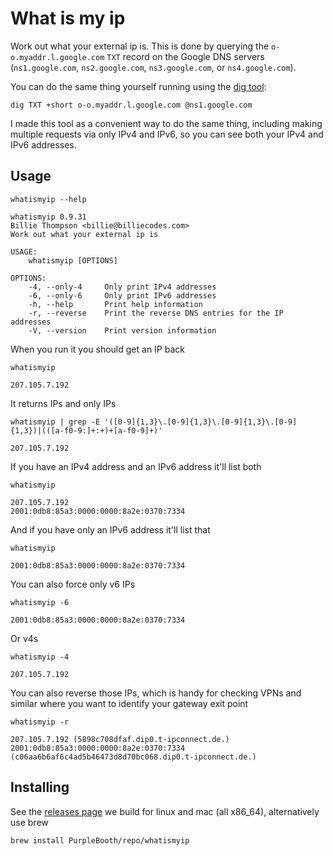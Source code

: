 # What is my ip

Work out what your external ip is. This is done by querying the
`o-o.myaddr.l.google.com` `TXT` record on the Google DNS servers
(`ns1.google.com`, `ns2.google.com`, `ns3.google.com`, or
`ns4.google.com`).

You can do the same thing yourself running using the [dig
tool](https://en.wikipedia.org/wiki/Dig_(command)):

``` shell,skip()
dig TXT +short o-o.myaddr.l.google.com @ns1.google.com
```

I made this tool as a convenient way to do the same thing, including
making multiple requests via only IPv4 and IPv6, so you can see both
your IPv4 and IPv6 addresses.

## Usage

``` shell,script(name="help",expected_exit_code=0)
whatismyip --help
```

``` text,verify(script_name="help",stream=stdout)
whatismyip 0.9.31
Billie Thompson <billie@billiecodes.com>
Work out what your external ip is

USAGE:
    whatismyip [OPTIONS]

OPTIONS:
    -4, --only-4     Only print IPv4 addresses
    -6, --only-6     Only print IPv6 addresses
    -h, --help       Print help information
    -r, --reverse    Print the reverse DNS entries for the IP addresses
    -V, --version    Print version information
```

When you run it you should get an IP back

``` shell,script(name="demo",expected_exit_code=0)
whatismyip
```

``` shell,skip()
207.105.7.192
```

It returns IPs and only IPs

``` shell,script(name="test",expected_exit_code=0)
whatismyip | grep -E '([0-9]{1,3}\.[0-9]{1,3}\.[0-9]{1,3}\.[0-9]{1,3})|(([a-f0-9:]+:+)+[a-f0-9]+)'
```

``` shell,skip()
207.105.7.192
```

If you have an IPv4 address and an IPv6 address it'll list both

``` shell,script(name="v4-only-ip",expected_exit_code=0)
whatismyip
```

``` shell,skip()
207.105.7.192
2001:0db8:85a3:0000:0000:8a2e:0370:7334
```

And if you have only an IPv6 address it'll list that

``` shell,script(name="v6-only-ip",expected_exit_code=0)
whatismyip
```

``` shell,skip()
2001:0db8:85a3:0000:0000:8a2e:0370:7334
```

You can also force only v6 IPs

``` shell,skip()
whatismyip -6
```

``` shell,skip()
2001:0db8:85a3:0000:0000:8a2e:0370:7334
```

Or v4s

``` shell,script(name="v4-only",expected_exit_code=0)
whatismyip -4
```

``` shell,skip()
207.105.7.192
```

You can also reverse those IPs, which is handy for checking VPNs and
similar where you want to identify your gateway exit point

``` shell,script(name="reverse",expected_exit_code=0)
whatismyip -r
```

``` shell,skip()
207.105.7.192 (5898c708dfaf.dip0.t-ipconnect.de.)
2001:0db8:85a3:0000:0000:8a2e:0370:7334 (c06aa6b6af6c4ad5b46473d8d70bc068.dip0.t-ipconnect.de.)
```

## Installing

See the [releases
page](https://github.com/PurpleBooth/whatismyip/releases/latest) we
build for linux and mac (all x86_64), alternatively use brew

``` shell,skip()
brew install PurpleBooth/repo/whatismyip
```
